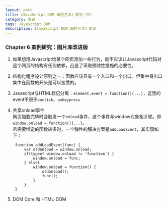 ```yaml
---
layout: post
title: 《JavaScript DOM 编程艺术》笔记（三）
category: 笔记
tags: JavaScript DOM
description: 《JavaScript DOM 编程艺术》笔记
---
```


### Chapter 6 案例研究：图片库改进版

1. 如果想用Javascript给某个网页添加一些行为，就不应该让Javascript代码对这个网页的结构有任何依赖，凸显了采取预防性措施的必要性。
2. 结构化程序设计原则之一：函数应该只有一个入口和一个出口。但集中将出口集中在函数的开头是可以接受的。
3. Javascript与HTML标记分离：`element.event = function(){...}`，这里的event不限于`onclick`、`onkeypress`
4. 共享onload事件  
	网页加载完毕时会触发一个`onload`事件，这个事件与window对象相关联。即`window.onload = function(){...}`。  
	若需要绑定的函数较多时，一个弹性的解决方案是`addLoadEvent`，其实现如下：  
	
		function addLoadEvent(func) {  
			var oldonload = window.onload;
			if(typeof window.onload != 'function') {  
				window.onload = func;  
			} else{
				window.onload = function() {
					oldonload();
					func();
				}
			}
		}  
5. DOM Core 和 HTML-DOM
			
